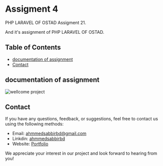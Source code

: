 # Assigment 4
<!-- [Live Link](https://bmi-calculator-ostad.netlify.app) -->

PHP LARAVEL OF OSTAD Assigment 21.

And it's assignment of PHP LARAVEL OF OSTAD.

<!-- ![wellcome project](https://raw.githubusercontent.com/ahmmedsabbirbd/todo-backend/master/public/documentation/wellcome.png) -->

## Table of Contents

- [documentation of assignment](#documentation-of-assignment)
- [Contact](#contact)


## documentation of assignment
![wellcome project](https://raw.githubusercontent.com/ahmmedsabbirbd/todo-backend/master/public/documentation/wellcome.png)



## Contact

If you have any questions, feedback, or suggestions, feel free to contact us using the following methods:

- Email: ahmmedsabbirbd@gmail.com
- Linkdin: [ahmmedsabbirbd](https://www.linkedin.com/in/ahmmedsabbirbd/)
- Website: [Portfolio](https://sabbir-me.netlify.app)

We appreciate your interest in our project and look forward to hearing from you!
